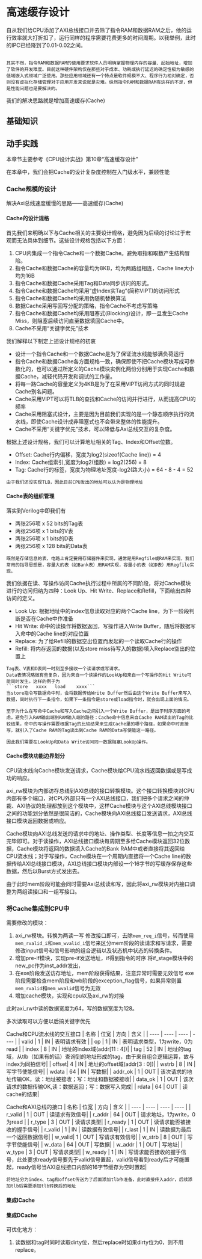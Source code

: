 # 高速缓存设计

自从我们给CPU添加了AXI总线接口并去除了指令RAM和数据RAM之后，他的运行效率就大打折扣了，运行同样的程序需要花费更多的时间周期。以我举例，此时的IPC已经降到了0.01-0.02之间。

```{admonition} 那么去除指令RAM和数据RAM是不是一种设计倒退呢？

其实不然，指令RAM和数据RAM的使用要求软件人员明确掌握物理内存的容量、起始地址，增加了软件的开发难度。目前这种硬件架构仅在那些对于成本、功耗或执行延迟的确定性极为敏感的低端嵌入式领域广泛使用。那些应用领域还有一个特点是软件规模不大、程序行为相对确定，否则没有虚拟化存储管理对于应用开发来说就是灾难。纵然指令RAM和数据RAM有这样的不足，但是性能问题也是要解决的。

```


我们的解决思路就是增加高速缓存(Cache)


## 基础知识
## 动手实践

本章节主要参考《CPU设计实战》第10章“高速缓存设计”

在本章中，我们会把Cache的设计复杂度控制在入门级水平，兼顾性能

### Cache规模的设计

解决Axi总线速度缓慢的思路——高速缓存(Cache)

#### Cache的设计规格

首先我们来明确以下与Cache相关的主要设计规格，避免因为后续的讨论过于宏观而无法具体到细节。这些设计规格包括以下方面：
1. CPU内集成一个指令Cache和一个数据Cache。避免取指和取数产生结构冒险。
2. 指令Cache和数据Cache的容量均为8KB，均为两路组相连，Cache line大小均为16B
3. 指令Cache和数据Cache采用Tag和Data同步访问的形式。
4. 指令Cache和数据Cache均采用“虚Index实Tag”(简称VIPT)的访问形式
5. 指令Cache和数据Cache均采用伪随机替换算法
6. 数据Cache采用写回写分配的策略，指令Cache不考虑写策略
7. 指令Cache和数据Cache均采用阻塞式(Blocking)设计，即一旦发生Cache Miss，则阻塞后续访问直至数据填回Cache中。
8. Cache不采用“关键字优先”技术
   
我们解释以下制定上述设计规格的初衷
* 设计一个指令Cache和一个数据Cache是为了保证流水线能够满负荷运行
* 指令Cache和数据Cache各方面规格一致，确保即使不把Cache模块写成可参数化的，也可以通过所定义的Cache模块实例化两份分别用于实现Cache和数据Cache，减轻代码开发和调试的工作量。
* 将每一路Cache的容量定义为4KB是为了在采用VIPT访问方式的同时规避Cache别名问题。
* Cache采用VIPT可以将TLB的查找和Cache的访问并行进行，从而提高CPU的频率
* Cache采用阻塞式设计，主要是因为目前我们实现的是一个静态顺序执行的流水线，即使Cache设计成非阻塞式也不会带来整体的性能提升。
* Cache不采用“关键字优先”技术，可以降低与Axi总线交互的复杂度。
  
根据上述设计规格，我们可以计算地址相关的Tag、Index和Offset位数。
* Offset: Cache行内偏移，宽度为log2(sizeof(Cache line)) = 4
* Index:  Cache组索引,宽度为log2(组数) = log2(256) = 8
* Tag:    Cache行的标签，宽度为物理地址宽度-log2(路大小) = 64 - 8 - 4 = 52
```{note}
由于我们还没实现TLB，因此目前CPU发出的地址可以认为是物理地址
```

#### Cache表的组织管理

落实到Verilog中即我们有
* 两张256项 x 52 bits的Tag表
* 两张256项 x 1 bits的V表
* 两张256项 x 1 bits的D表
* 两张256项 x 128 bits的Data表

```{note}
既然是存储信息的表，电路上肯定要用存储器件来实现，通常是用Regfile或RAM来实现，我们常用的指导思想是，容量大的表（如Bank表）用RAM实现，容量小的表（如D表）用Regfile实现。
```

我们依据在读、写操作访问Cache执行过程中所属的不同阶段，将对Cache模块进行的访问归纳为四种：Look Up、Hit Write、Replace和Refill，下面给出四种访问的定义。
* Look Up: 根据地址中的index信息读取对应的两个Cache line，为下一阶段判断是否在Cache中作准备
* Hit Write: 命中的读操作将数据返回，写操作进入Write Buffer，随后将数据写入命中的Cache line的对应位置
* Replace: 为了给Refill的数据空出位置而发起的一个读取Cache行的操作
* Refill: 将内存返回的数据(以及store miss待写入的数据)填入Replace空出的位置上

```{caution}
Tag表、V表和D表同一时刻至多接收一个读请求或写请求。
Data表情况略微有些复杂，因为来自一个读操作的LookUp和来自一个写操作的Hit Write可能同时发生。这样的例子为
```store   xxxx   load    xxxx```
当store指令写数据命中时，会将数据传给Write Buffer然后由这个Write Buffer来写入数据，同时执行下一条指令，如果下一条指令是store或load指令时，就会出现上面的情况。

至于为什么在写命中Cache和写入Cache之间引入一个Write Buffer，是出于时序方面的考虑，避免引入RAM输出端到RAM输入端的路径：Cache命中信息来自Cache RAM读出的Tag的比较结果，命中的写操作需要根据Tag的比较结果来生成Cache里的哪个路径，如果命中时直接写，就引入了Cache RAM的Tag读出到Cache RAM的Data写使能这一路径。

因此我们需要在LookUp和Data Write访问同一数据阻塞LookUp操作。
```

#### Cache模块功能边界划分

CPU流水线向Cache模块发送请求，Cache模块给CPU流水线返回数据或是写成功的响应。

axi_rw模块为内部访存总线到AXI总线的接口转换模块。这个接口转换模块对CPU内部有多个端口，对CPU外部只有一个AXI总线接口，我们把多个请求之间的仲裁、AXI协议的处理都放到这个模块中，这样Cache模块与这个AXI总线模块接口之间的功能划分依然是很简洁的，Cache模块向AXI总线接口发送请求，AXI总线接口模块返回数据或响应。

Cache模块向AXI总线发送的请求中的地址、操作类型、长度等信息一拍之内交互完毕即可。对于读操作，AXI总线接口模块每周期至多给Cache模块返回32位数据，Cache模块将返回的数据填入Cache的Bank RAM中或者直接将其返回给CPU流水线；对于写操作，Cache模块在一个周期内直接将一个Cache line的数据传给AXI总线接口模块，AXI总线接口模块内部设一个16字节的写缓存保存这些数据，然后以Burst方式发出去。

由于此时mem阶段可能会同时需要Axi总线读和写，因此将axi_rw模块对内接口调整为两组读接口和一组写接口。



### 将Cache集成到CPU中

需要修改的模块：
1. axi_rw模块。转换为两读一写
修改接口即可，去除```mem_req_i```信号，转而使用```mem_rvalid_i```和```mem_wvalid_i```信号来区分mem阶段的读请求和写请求，需要修改input信号和信号影响的组合逻辑以及状态机中状态的转换条件。
2. 增加pre-if模块，实现pre-if发送地址，if得到指令的时序
将if_stage模块中的new_pc作为inst_addr发出，
3. 在exe阶段发送访存地址，mem阶段获得结果，注意异常时需要无效信号
exe阶段需要检查mem阶段和wb阶段的exception_flag信号，如果异常则置```mem_rvalid```和```mem_wvalid```信号为无效
4. 增加cache模块，实现和cpu以及axi_rw的对接

此时axi_rw中读的数据宽度为64，写的数据宽度为128。

多次读取可以方便以后搞关键字优先

Cache和CPU流水线的交互接口
|  名称   | 位宽  |  方向  |  含义  |
|  ----  | ----  | ----  | ----  |
| valid |   1   |  IN    | 表明请求有效 |
| op    |   1   |  IN    | 表明请求类型，1为write，0为read |
| index |   8   |  IN    | 地址的index域(addr[11 : 4])|
| tag   |   52   |  IN    | 地址的tag域，从tlb（如果有的话）查询到的地址形成的tag，由于来自组合逻辑运算，故与index为同拍信号|
| offset|   4   |  IN    | 地址的offset域(addr[3 : 0])|
| wstrb |   8   |  IN    | 写字节使能信号|
| wdata |   64   |  IN    | 写数据|
| addr_ok |   1   |  OUT  | 该次请求的地址传输OK，读：地址被接收；写：地址和数据被接收|
| data_ok |   1   |  OUT    | 该次请求的数据传输OK,读：数据返回；写：数据写入完成|
| rdata |   64   |  OUT    | 读cache的结果|

Cache和AXI总线的接口
|  名称   | 位宽  |  方向  |  含义  |
|  ----  | ----  | ----  | ----  |
| r_valid |   1   |  OUT    | 读请求有效信号|
| r_addr    |   64   |  OUT    | 请求地址，1为write，0为read |
| r_type |   3   |  OUT    | 读请求类型|
| r_ready   |   1   |  OUT    | 读请求能否被接收的握手信号|
| r_valid   |   1   |  IN    | 读数据有效信号|
| r_last   |   1   |  IN    | 读数据为最后一个返回数据信号|
| w_valid|   1   |  OUT    | 写请求有效信号|
| w_strb |   8   |  OUT    | 写字节使能信号|
| w_data |   64   |  OUT    | 写数据|
| w_addr |   1   |  OUT  | 写地址|
| w_type |   3   |  OUT    | 写请求类型|
| w_ready |   1   |  IN    | 写请求能否接收的握手信号，此处要求ready信号要先于valid信号置起，valid信号看到ready后才可能置起，ready信号当AXI总线接口内部的16字节缓存为空时置起|

```{note}
将地址分为index、tag和offset传送为了后面添加tlb作准备，此时直接传入addr，后续添加tlb后需要添加tlb转换后的地址
```

#### 集成ICache

#### 集成DCache


可优化地方：
1. 读数据和tag时同时读取dirty位，然后replace时如果dirty位为0，则不用replace。
